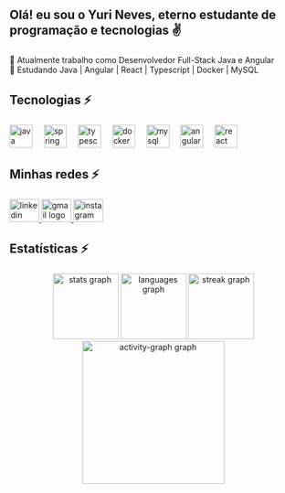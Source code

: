 <h2 align="left">Olá! eu sou o Yuri Neves, eterno estudante de programação e tecnologias ✌️</h2>

###

<p align="left">🔭 Atualmente trabalho como Desenvolvedor Full-Stack Java e Angular<br>🌱 Estudando Java | Angular | React | Typescript  | Docker | MySQL</p>

###

<h2 align="left">Tecnologias ⚡</h2>

###

<div align="left">
  <img src="https://skillicons.dev/icons?i=java" height="40" alt="java logo"  />
  <img width="12" />
  <img src="https://cdn.simpleicons.org/spring/6DB33F" height="40" alt="spring logo"  />
  <img width="12" />
  <img src="https://cdn.simpleicons.org/typescript/3178C6" height="40" alt="typescript logo"  />
  <img width="12" />
  <img src="https://cdn.jsdelivr.net/gh/devicons/devicon/icons/docker/docker-original.svg" height="40" alt="docker logo"  />
  <img width="12" />
  <img src="https://cdn.jsdelivr.net/gh/devicons/devicon/icons/mysql/mysql-original.svg" height="40" alt="mysql logo"  />
  <img width="12" />
  <img src="https://cdn.jsdelivr.net/gh/devicons/devicon/icons/angularjs/angularjs-original.svg" height="40" alt="angularjs logo"  />
  <img width="12" />
  <img src="https://cdn.simpleicons.org/react/61DAFB" height="40" alt="react logo"  />
</div>

###

<h2 align="left">Minhas redes ⚡</h2>

###

<div align="left">
  <a href="https://www.linkedin.com/in/yuri-travassos-5964b8143/" target="_blank">
    <img src="https://raw.githubusercontent.com/maurodesouza/profile-readme-generator/master/src/assets/icons/social/linkedin/default.svg" width="52" height="40" alt="linkedin logo"  />
  </a>
  <a href="yurineves1934@gmail.com" target="_blank">
    <img src="https://raw.githubusercontent.com/maurodesouza/profile-readme-generator/master/src/assets/icons/social/gmail/default.svg" width="52" height="40" alt="gmail logo"  />
  </a>
  <a href="https://www.instagram.com/yuri_neves3/" target="_blank">
    <img src="https://raw.githubusercontent.com/maurodesouza/profile-readme-generator/master/src/assets/icons/social/instagram/default.svg" width="52" height="40" alt="instagram logo"  />
  </a>
</div>

###

<h2 align="left">Estatísticas ⚡</h2>

###

<div align="center">
  <img src="https://github-readme-stats.vercel.app/api?username=yurinevesdev&hide_title=false&hide_rank=false&show_icons=true&include_all_commits=true&count_private=true&disable_animations=false&theme=dracula&locale=en&hide_border=false&order=1" height="115" alt="stats graph"  />
  <img src="https://github-readme-stats.vercel.app/api/top-langs?username=yurinevesdev&locale=en&hide_title=false&layout=compact&card_width=320&langs_count=5&theme=dracula&hide_border=false&order=2" height="115" alt="languages graph"  />
  <img src="https://streak-stats.demolab.com?user=yurinevesdev&locale=en&mode=daily&theme=dracula&hide_border=false&border_radius=5&order=3" height="115" alt="streak graph"  />
  <img src="https://github-readme-activity-graph.vercel.app/graph?username=yurinevesdev&radius=16&theme=react&area=true&order=5" height="250" alt="activity-graph graph"  />
</div>

###
